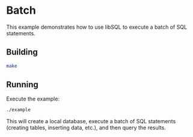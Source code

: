 # Batch

This example demonstrates how to use libSQL to execute a batch of SQL statements.

## Building

```bash
make
```

## Running

Execute the example:

```bash
./example
```

This will create a local database, execute a batch of SQL statements (creating tables, inserting data, etc.), and then query the results.
